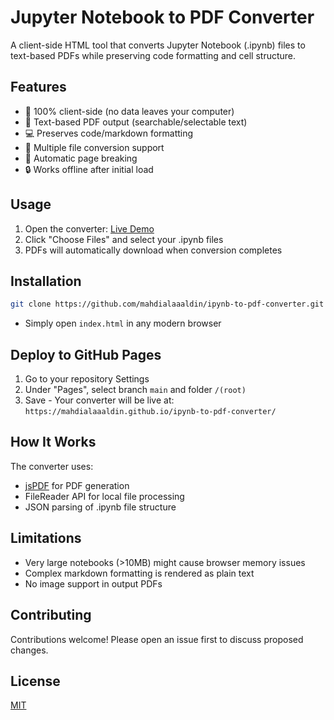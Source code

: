 # Jupyter Notebook to PDF Converter

A client-side HTML tool that converts Jupyter Notebook (.ipynb) files to text-based PDFs while preserving code formatting and cell structure.

## Features
- 🚀 100% client-side (no data leaves your computer)
- 📖 Text-based PDF output (searchable/selectable text)
- 💻 Preserves code/markdown formatting
- 📁 Multiple file conversion support
- 🎯 Automatic page breaking
- 🔒 Works offline after initial load

## Usage
1. Open the converter: [Live Demo](https://mahdialaaaldin.github.io/ipynb-to-pdf-converter/)
2. Click "Choose Files" and select your .ipynb files
3. PDFs will automatically download when conversion completes

## Installation
```bash
git clone https://github.com/mahdialaaaldin/ipynb-to-pdf-converter.git
```
- Simply open `index.html` in any modern browser

## Deploy to GitHub Pages
1. Go to your repository Settings
2. Under "Pages", select branch `main` and folder `/(root)`
3. Save - Your converter will be live at:  
`https://mahdialaaaldin.github.io/ipynb-to-pdf-converter/`

## How It Works
The converter uses:
- [jsPDF](https://parall.ax/products/jspdf) for PDF generation
- FileReader API for local file processing
- JSON parsing of .ipynb file structure

## Limitations
- Very large notebooks (>10MB) might cause browser memory issues
- Complex markdown formatting is rendered as plain text
- No image support in output PDFs

## Contributing
Contributions welcome! Please open an issue first to discuss proposed changes.

## License
[MIT](LICENSE)
